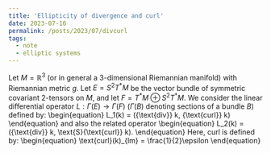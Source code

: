 ```yaml
---
title: 'Ellipticity of divergence and curl'
date: 2023-07-16
permalink: /posts/2023/07/divcurl
tags:
  - note
  - elliptic systems
---
```


<script type="text/javascript"
  src="https://cdnjs.cloudflare.com/ajax/libs/mathjax/2.7.0/MathJax.js?config=TeX-AMS_CHTML">
</script>
<script type="text/x-mathjax-config">
  MathJax.Hub.Config({
    tex2jax: {
      inlineMath: [['$','$'], ['\\(','\\)']],
      processEscapes: true},
      jax: ["input/TeX","input/MathML","input/AsciiMath","output/CommonHTML"],
      extensions: ["tex2jax.js","mml2jax.js","asciimath2jax.js","MathMenu.js","MathZoom.js","AssistiveMML.js", "[Contrib]/a11y/accessibility-menu.js"],
      TeX: {
      extensions: ["AMSmath.js","AMSsymbols.js","noErrors.js","noUndefined.js"],
      equationNumbers: {
      autoNumber: "AMS"
      }
    }
  });
</script>

Let $M = \mathbb{R}^3$ (or in general a 3-dimensional Riemannian manifold) with Riemannian metric $g$. Let $E = S^2 T^* M$ be the vector bundle of symmetric covariant 2-tensors on $M$, and let $F = T^* M \oplus S^2 T^* M$. We consider the linear differential operator $L : \Gamma(E) \to \Gamma(F)$ ($\Gamma(B)$ denoting sections of a bundle $B$) defined by:
\begin{equation}
    L_1(k) = ({\text{div}} k, {\text{curl}} k)
\end{equation}
and also the related operator
\begin{equation}
    L_2(k) = ({\text{div}} k, \text{S}{\text{curl}} k).
\end{equation}
Here, curl is defined by:
\begin{equation}
    \text{curl}(k)_{lm} = \frac{1}{2}\epsilon 
\end{equation}

